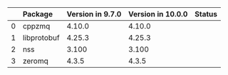 <!-- markdown-link-check-disable -->

|    | Package     | Version in 9.7.0   | Version in 10.0.0   | Status   |
|---:|:------------|:-------------------|:--------------------|:---------|
|  0 | cppzmq      | 4.10.0             | 4.10.0              |          |
|  1 | libprotobuf | 4.25.3             | 4.25.3              |          |
|  2 | nss         | 3.100              | 3.100               |          |
|  3 | zeromq      | 4.3.5              | 4.3.5               |          |